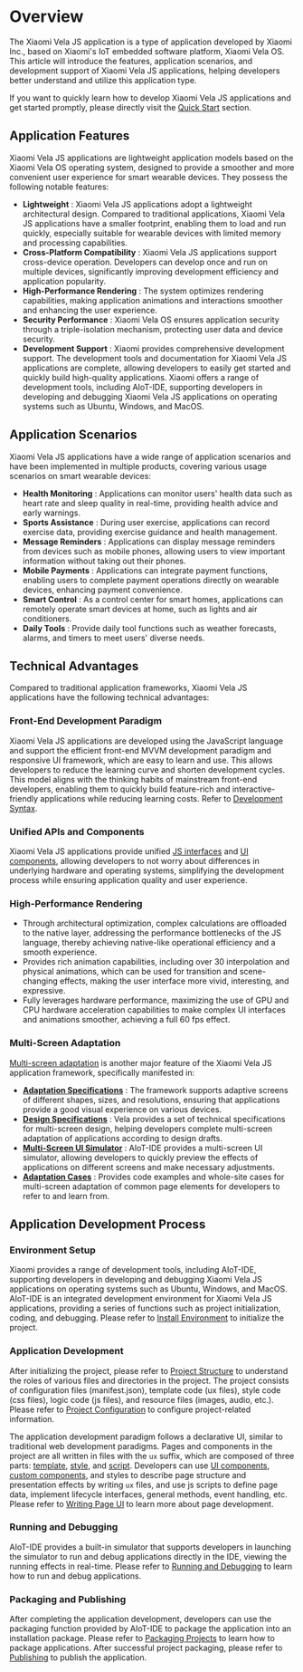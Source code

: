 <!-- 源地址: https://iot.mi.com/vela/quickapp/en/guide/ -->

# Overview

The Xiaomi Vela JS application is a type of application developed by Xiaomi Inc., based on Xiaomi's IoT embedded software platform, Xiaomi Vela OS. This article will introduce the features, application scenarios, and development support of Xiaomi Vela JS applications, helping developers better understand and utilize this application type.

If you want to quickly learn how to develop Xiaomi Vela JS applications and get started promptly, please directly visit the [Quick Start](</vela/quickapp/en/guide/start.html>) section.

## Application Features

Xiaomi Vela JS applications are lightweight application models based on the Xiaomi Vela OS operating system, designed to provide a smoother and more convenient user experience for smart wearable devices. They possess the following notable features:

  * **Lightweight** : Xiaomi Vela JS applications adopt a lightweight architectural design. Compared to traditional applications, Xiaomi Vela JS applications have a smaller footprint, enabling them to load and run quickly, especially suitable for wearable devices with limited memory and processing capabilities.
  * **Cross-Platform Compatibility** : Xiaomi Vela JS applications support cross-device operation. Developers can develop once and run on multiple devices, significantly improving development efficiency and application popularity.
  * **High-Performance Rendering** : The system optimizes rendering capabilities, making application animations and interactions smoother and enhancing the user experience.
  * **Security Performance** : Xiaomi Vela OS ensures application security through a triple-isolation mechanism, protecting user data and device security.
  * **Development Support** : Xiaomi provides comprehensive development support. The development tools and documentation for Xiaomi Vela JS applications are complete, allowing developers to easily get started and quickly build high-quality applications. Xiaomi offers a range of development tools, including AIoT-IDE, supporting developers in developing and debugging Xiaomi Vela JS applications on operating systems such as Ubuntu, Windows, and MacOS.

## Application Scenarios

Xiaomi Vela JS applications have a wide range of application scenarios and have been implemented in multiple products, covering various usage scenarios on smart wearable devices:

  * **Health Monitoring** : Applications can monitor users' health data such as heart rate and sleep quality in real-time, providing health advice and early warnings.
  * **Sports Assistance** : During user exercise, applications can record exercise data, providing exercise guidance and health management.
  * **Message Reminders** : Applications can display message reminders from devices such as mobile phones, allowing users to view important information without taking out their phones.
  * **Mobile Payments** : Applications can integrate payment functions, enabling users to complete payment operations directly on wearable devices, enhancing payment convenience.
  * **Smart Control** : As a control center for smart homes, applications can remotely operate smart devices at home, such as lights and air conditioners.
  * **Daily Tools** : Provide daily tool functions such as weather forecasts, alarms, and timers to meet users' diverse needs.

## Technical Advantages

Compared to traditional application frameworks, Xiaomi Vela JS applications have the following technical advantages:

### Front-End Development Paradigm

Xiaomi Vela JS applications are developed using the JavaScript language and support the efficient front-end MVVM development paradigm and responsive UI framework, which are easy to learn and use. This allows developers to reduce the learning curve and shorten development cycles. This model aligns with the thinking habits of mainstream front-end developers, enabling them to quickly build feature-rich and interactive-friendly applications while reducing learning costs. Refer to [Development Syntax](</vela/quickapp/en/guide/framework/>).

### Unified APIs and Components

Xiaomi Vela JS applications provide unified [JS interfaces](</vela/quickapp/en/features/>) and [UI components](</vela/quickapp/en/components/>), allowing developers to not worry about differences in underlying hardware and operating systems, simplifying the development process while ensuring application quality and user experience.

### High-Performance Rendering

  * Through architectural optimization, complex calculations are offloaded to the native layer, addressing the performance bottlenecks of the JS language, thereby achieving native-like operational efficiency and a smooth experience.
  * Provides rich animation capabilities, including over 30 interpolation and physical animations, which can be used for transition and scene-changing effects, making the user interface more vivid, interesting, and expressive.
  * Fully leverages hardware performance, maximizing the use of GPU and CPU hardware acceleration capabilities to make complex UI interfaces and animations smoother, achieving a full 60 fps effect.

### Multi-Screen Adaptation

[Multi-screen adaptation](</vela/quickapp/en/guide/multi-screens/>) is another major feature of the Xiaomi Vela JS application framework, specifically manifested in:

  * **[Adaptation Specifications](</vela/quickapp/en/guide/multi-screens/specs.html>)** : The framework supports adaptive screens of different shapes, sizes, and resolutions, ensuring that applications provide a good visual experience on various devices.
  * **[Design Specifications](</vela/quickapp/en/guide/design/multi-screens.html>)** : Vela provides a set of technical specifications for multi-screen design, helping developers complete multi-screen adaptation of applications according to design drafts.
  * **[Multi-Screen UI Simulator](</vela/quickapp/en/guide/multi-screens/simulator.html>)** : AIoT-IDE provides a multi-screen UI simulator, allowing developers to quickly preview the effects of applications on different screens and make necessary adjustments.
  * **[Adaptation Cases](</vela/quickapp/en/guide/multi-screens/samples.html>)** : Provides code examples and whole-site cases for multi-screen adaptation of common page elements for developers to refer to and learn from.

## Application Development Process

### Environment Setup

Xiaomi provides a range of development tools, including AIoT-IDE, supporting developers in developing and debugging Xiaomi Vela JS applications on operating systems such as Ubuntu, Windows, and MacOS. AIoT-IDE is an integrated development environment for Xiaomi Vela JS applications, providing a series of functions such as project initialization, coding, and debugging. Please refer to [Install Environment](</vela/quickapp/en/guide/start/use-ide.html>) to initialize the project.

### Application Development

After initializing the project, please refer to [Project Structure](</vela/quickapp/en/guide/start/project-overview.html>) to understand the roles of various files and directories in the project. The project consists of configuration files (manifest.json), template code (ux files), style code (css files), logic code (js files), and resource files (images, audio, etc.). Please refer to [Project Configuration](</vela/quickapp/en/guide/framework/manifest.html>) to configure project-related information.

The application development paradigm follows a declarative UI, similar to traditional web development paradigms. Pages and components in the project are all written in files with the `ux` suffix, which are composed of three parts: [template](</vela/quickapp/en/guide/framework/template/>), [style](</vela/quickapp/en/guide/framework/style/>), and [script](</vela/quickapp/en/guide/framework/script/>). Developers can use [UI components](</vela/quickapp/en/components/>), [custom components](</vela/quickapp/en/guide/framework/template/component.html>), and styles to describe page structure and presentation effects by writing `ux` files, and use js scripts to define page data, implement lifecycle interfaces, general methods, event handling, etc. Please refer to [Writing Page UI](</vela/quickapp/en/guide/start/user-interface.html>) to learn more about page development.

### Running and Debugging

AIoT-IDE provides a built-in simulator that supports developers in launching the simulator to run and debug applications directly in the IDE, viewing the running effects in real-time. Please refer to [Running and Debugging](</vela/quickapp/en/guide/start/use-ide.html#_5-running-projects.html>) to learn how to run and debug applications.

### Packaging and Publishing

After completing the application development, developers can use the packaging function provided by AIoT-IDE to package the application into an installation package. Please refer to [Packaging Projects](</vela/quickapp/en/guide/start/use-ide.html#_7-packaging-projects.html>) to learn how to package applications. After successful project packaging, please refer to [Publishing](</vela/quickapp/en/guide/publish/>) to publish the application.

